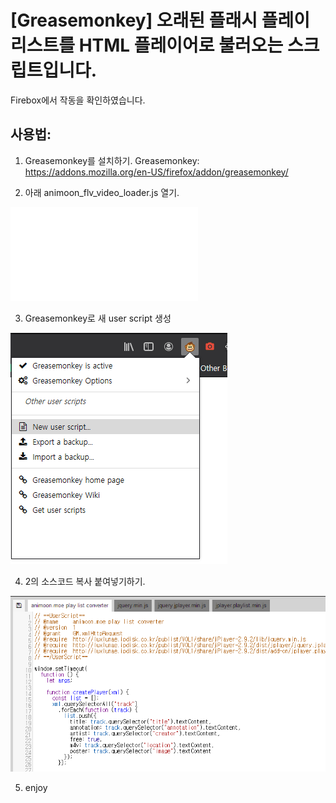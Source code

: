 # [Greasemonkey] 오래된 플래시 플레이리스트를 HTML 플레이어로 불러오는 스크립트입니다.

Firebox에서 작동을 확인하였습니다.

## 사용법:

1. Greasemonkey를 설치하기.
Greasemonkey: https://addons.mozilla.org/en-US/firefox/addon/greasemonkey/

2. 아래 animoon_flv_video_loader.js 열기.

![animoon_flv_video_loader.js](app/animoon_flv_video_loader.js)

3. Greasemonkey로 새 user script 생성

![](images/step2.png)

4. 2의 소스코드 복사 붙여넣기하기.

![](images/step4.png)

5. enjoy
